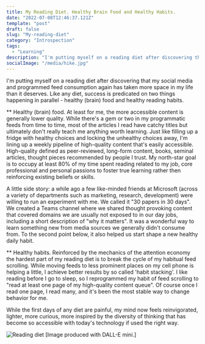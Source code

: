 ```yaml
---
title: My Reading Diet. Healthy Brain Food and Healthy Habits.
date: "2022-07-08T12:46:37.121Z"
template: "post"
draft: false
slug: "My-reading-diet"
category: "Introspection"
tags:
  - "Learning"
description: "I'm putting myself on a reading diet after discovering that my social media and programmed feed consumption again has taken more space in my life than it deserves." 
socialImage: "/media/hike.jpg"
---
```


I'm putting myself on a reading diet after discovering that my social media and programmed feed consumption again has taken more space in my life than it deserves. Like any diet, success is predicated on two things happening in parallel - healthy (brain) food and healthy reading habits. 

** Healthy (brain) food. At least for me, the more accessible content is generally lower quality. While there's a gem or two in my programmatic feeds from time to time, most of the articles I read have catchy titles but ultimately don't really teach me anything worth learning. Just like filling up a fridge with healthy choices and locking the unhealthy choices away, I'm lining up a weekly pipeline of high-quality content that's easily accessible. High-quality defined as peer-reviewed, long-form content, books, seminal articles, thought pieces recommended by people I trust. My north-star goal is to occupy at least 80% of my time spent reading related to my job, core professional and personal passions to foster true learning rather then reinforcing existing beliefs or skills. 

A little side story: a while ago a few like-minded friends at Microsoft (across a variety of departments such as marketing, research, development) were willing to run an experiment with me. We called it "30 papers in 30 days". We created a Teams channel where we shared thought provoking content that covered domains we are usually not exposed to in our day jobs, including a short description of "why it matters". It was a wonderful way to learn something new from media sources we generally didn't consume from. To the second point below, it also helped us start shape a new healthy daily habit.  

** Healthy habits. Reinforced by the mechanics of the attention economy the hardest part of my reading diet is to break the cycle of my habitual feed scrolling. While moving feeds to less prominent places on my cell phone is helping a little, I achieve better results by so called 'habit stacking'. I like reading before I go to sleep, so I reprogrammed my habit of feed scrolling to "read at least one page of my high-quality content queue". Of course once I read one page, I read many, and it's been the most stable way to change behavior for me.

While the first days of any diet are painful, my mind now feels reinvigorated, lighter, more curious, more inspired by the diversity of thinking that has become so accessible with today's technology if used the right way.

![Reading diet](/media/diet.jpg)
[Image produced with DALL-E mini.]